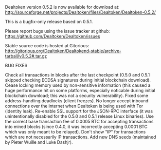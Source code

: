 Dealtoken version 0.5.2 is now available for download at:
http://sourceforge.net/projects/Dealtoken/files/Dealtoken/Dealtoken-0.5.2/

This is a bugfix-only release based on 0.5.1.

Please report bugs using the issue tracker at github:
https://github.com/Dealtoken/Dealtoken/issues

Stable source code is hosted at Gitorious:
http://gitorious.org/Dealtoken/Dealtokend-stable/archive-tarball/v0.5.2#.tar.gz

BUG FIXES

Check all transactions in blocks after the last checkpoint (0.5.0 and 0.5.1 skipped checking ECDSA signatures during initial blockchain download).
Cease locking memory used by non-sensitive information (this caused a huge performance hit on some platforms, especially noticable during initial blockchain download; this was
not a security vulnerability).
Fixed some address-handling deadlocks (client freezes).
No longer accept inbound connections over the internet when Dealtoken is being used with Tor (identity leak).
Re-enable SSL support for the JSON-RPC interface (it was unintentionally disabled for the 0.5.0 and 0.5.1 release Linux binaries).
Use the correct base transaction fee of 0.0005 BTC for accepting transactions into mined blocks (since 0.4.0, it was incorrectly accepting 0.0001 BTC which was only meant to be relayed).
Don't show "IP" for transactions which are not necessarily IP transactions.
Add new DNS seeds (maintained by Pieter Wuille and Luke Dashjr).
